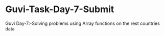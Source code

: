 # Guvi-Task-Day-7-Submit
Guvi Day-7:-Solving problems using Array functions on the rest countries data
